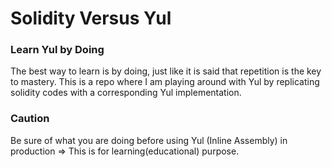 # Solidity Versus Yul
### Learn Yul by Doing
The best way to learn is by doing, just like it is said that repetition is the key to mastery. This is a repo where I am playing around with Yul by replicating solidity codes with a corresponding Yul implementation.

### Caution
Be sure of what you are doing before using Yul (Inline Assembly) in production => This is for learning(educational) purpose.
